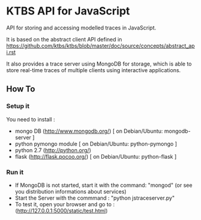 KTBS API for JavaScript
=======================

API for storing and accessing modelled traces in JavaScript.

It is based on the abstract client API defined in
https://github.com/ktbs/ktbs/blob/master/doc/source/concepts/abstract_api.rst

It also provides a trace server using MongoDB for storage, which is
able to store real-time traces of multiple clients using interactive
applications.

How To 
-------

### Setup it

You need to install : 
* mongo DB     (http://www.mongodb.org/) [ on Debian/Ubuntu: mongodb-server ]
* python pymongo module                  [ on Debian/Ubuntu: python-pymongo ]
* python 2.7   (http://python.org/)
* flask        (http://flask.pocoo.org/) [ on Debian/Ubuntu: python-flask ]

### Run it

* If MongoDB is not started, start it with the command: "mongod" (or see you distribution informations about services)
* Start the Server with the commmand : "python jstraceserver.py"
* To test it, open your browser and go to : (http://127.0.0.1:5000/static/test.html)
